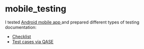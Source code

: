 # mobile_testing

I tested <a href="https://drive.google.com/file/d/1wSz1J4Ba-VDgjv82RIk59EaQ1Ys16ph8/view?usp=share_link"> Android mobile app </a> and prepared different types of testing documentation:

 <ul>
<li>  <a href="https://docs.google.com/spreadsheets/d/1eRuSQUZHnQ118QPiX4hLS-bjgMliFJTjQuql0wIrE3o/edit?usp=sharing">Checklist</a> </li> 
<li>  <a href="https://drive.google.com/file/d/1FipJVVQbf9fWtaWh6pcL8DWxPYjyNNMg/view?usp=sharing">Test cases via QASE</a></li> 
</ul>
